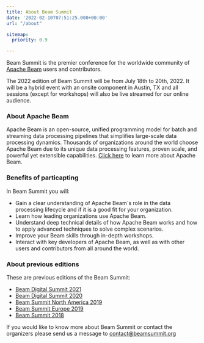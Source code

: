 ```yaml
---
title: About Beam Summit
date: '2022-02-10T07:51:25.000+00:00'
url: "/about"

sitemap:
  priority: 0.9

---
```


Beam Summit is the premier conference for the worldwide community of [Apache Beam](https://beam.apache.org) users and contributors. 

The 2022 edition of Beam Summit will be from July 18th to 20th, 2022. It will be a hybrid event with an onsite component in Austin, TX and all sessions (except for workshops) will also be live streamed for our online audience.

### About Apache Beam
Apache Beam is an open-source, unified programming model for batch and streaming data processing pipelines that simplifies large-scale data processing dynamics. Thousands of organizations around the world choose Apache Beam due to its unique data processing features, proven scale, and powerful yet extensible capabilities. [Click here](https://beam.apache.org/about/) to learn more about Apache Beam.

### Benefits of particapting
In Beam Summit you will:
  * Gain a clear understanding of Apache Beam´s role in the data processing lifecycle and if it is a good fit for your organization.
  * Learn how leading organizations use Apache Beam.
  * Understand deep technical details of how Apache Beam works and how to apply advanced techniques to solve complex scenarios.
  * Improve your Beam skills through in-depth workshops.
  * Interact with key developers of Apache Beam, as well as with other users and contributors from all around the world.

### About previous editions
These are previous editions of the Beam Summit:

* [Beam Digital Summit 2021](https://2021.beamsummit.org)
* [Beam Digital Summit 2020](https://2020.beamsummit.org)
* [Beam Summit North America 2019](https://na2019.beamsummit.org)
* [Beam Summit Europe 2019](https://europe2019.beamsummit.org)
* [Beam Summit 2018](https://www.youtube.com/playlist?list=PL4dEBWmGSIU_9JTGnkGVg6-BwaV0FMxy)

If you would like to know more about Beam Summit or contact the organizers please send us a message to contact@beamsummit.org

